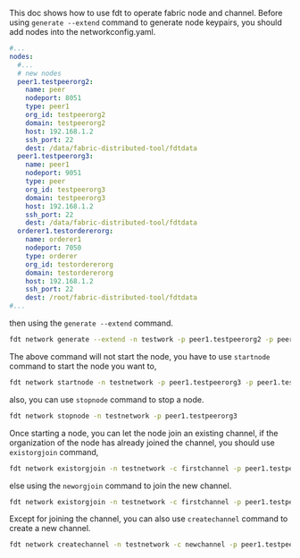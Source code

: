 This doc shows how to use fdt to operate fabric node and channel.
Before using `generate --extend` command to generate node keypairs, you should add nodes into the networkconfig.yaml.
~~~yaml
#...
nodes:
  #...
  # new nodes
  peer1.testpeerorg2:
    name: peer
    nodeport: 8051
    type: peer1
    org_id: testpeerorg2
    domain: testpeerorg2
    host: 192.168.1.2
    ssh_port: 22
    dest: /data/fabric-distributed-tool/fdtdata
  peer1.testpeerorg3:
    name: peer1
    nodeport: 9051
    type: peer
    org_id: testpeerorg3
    domain: testpeerorg3
    host: 192.168.1.2
    ssh_port: 22
    dest: /data/fabric-distributed-tool/fdtdata
  orderer1.testordererorg:
    name: orderer1
    nodeport: 7050
    type: orderer
    org_id: testordererorg
    domain: testordererorg
    host: 192.168.1.2
    ssh_port: 22
    dest: /root/fabric-distributed-tool/fdtdata
#...
~~~
then using the `generate --extend` command.
~~~bash
fdt network generate --extend -n testwork -p peer1.testpeerorg2 -p peer1.testpeerorg3 -o orderer1.testordererorg
~~~
The above command will not start the node, you have to use `startnode` command to start the node you want to,
~~~bash
fdt network startnode -n testnetwork -p peer1.testpeerorg3 -p peer1.testpeerorg2
~~~
also, you can use `stopnode` command to stop a node.
~~~bash
fdt network stopnode -n testnetwork -p peer1.testpeerorg3
~~~
Once starting a node, you can let the node join an existing channel, if the organization of the node has already joined the channel, you should use `existorgjoin` command,
~~~bash
fdt network existorgjoin -n testnetwork -c firstchannel -p peer1.testpeerorg2
~~~
else using the `neworgjoin` command to join the new channel.
~~~bash
fdt network existorgjoin -n testnetwork -c firstchannel -p peer1.testpeerorg3
~~~
Except for joining the channel, you can also use `createchannel` command to create a new channel.
~~~bash
fdt network createchannel -n testnetwork -c newchannel -p peer1.testpeerorg3 -p peer1.testpeerorg2
~~~